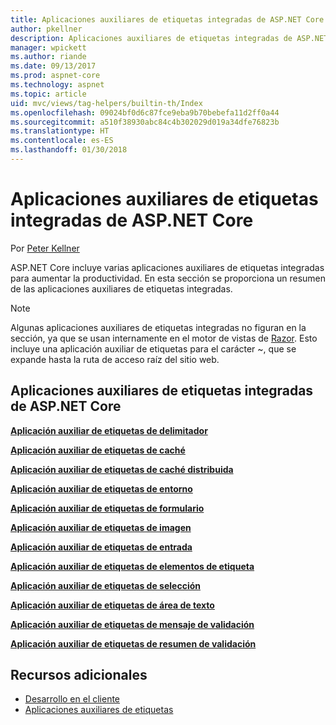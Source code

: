 ```yaml
---
title: Aplicaciones auxiliares de etiquetas integradas de ASP.NET Core
author: pkellner
description: Aplicaciones auxiliares de etiquetas integradas de ASP.NET Core
manager: wpickett
ms.author: riande
ms.date: 09/13/2017
ms.prod: aspnet-core
ms.technology: aspnet
ms.topic: article
uid: mvc/views/tag-helpers/builtin-th/Index
ms.openlocfilehash: 09024bf0d6c87fce9eba9b70bebefa11d2ff0a44
ms.sourcegitcommit: a510f38930abc84c4b302029d019a34dfe76823b
ms.translationtype: HT
ms.contentlocale: es-ES
ms.lasthandoff: 01/30/2018
---
```

# <a name="aspnet-core-built-in-tag-helpers"></a>Aplicaciones auxiliares de etiquetas integradas de ASP.NET Core

Por [Peter Kellner](http://peterkellner.net) 

ASP.NET Core incluye varias aplicaciones auxiliares de etiquetas integradas para aumentar la productividad. En esta sección se proporciona un resumen de las aplicaciones auxiliares de etiquetas integradas.

> [!NOTE]
> Algunas aplicaciones auxiliares de etiquetas integradas no figuran en la sección, ya que se usan internamente en el motor de vistas de [Razor](xref:mvc/views/razor). Esto incluye una aplicación auxiliar de etiquetas para el carácter ~, que se expande hasta la ruta de acceso raíz del sitio web.

## <a name="built-in-aspnet-core-tag-helpers"></a>Aplicaciones auxiliares de etiquetas integradas de ASP.NET Core

**[Aplicación auxiliar de etiquetas de delimitador](xref:mvc/views/tag-helpers/builtin-th/anchor-tag-helper)**

**[Aplicación auxiliar de etiquetas de caché](xref:mvc/views/tag-helpers/builtin-th/cache-tag-helper)**

**[Aplicación auxiliar de etiquetas de caché distribuida](xref:mvc/views/tag-helpers/builtin-th/distributed-cache-tag-helper)**

**[Aplicación auxiliar de etiquetas de entorno](xref:mvc/views/tag-helpers/builtin-th/environment-tag-helper)**

[comment]: **[FormActionTagHelper](xref:mvc/views/tag-helpers/builtin-th/form-action-tag-helper)**

**[Aplicación auxiliar de etiquetas de formulario](xref:mvc/views/working-with-forms#the-form-tag-helper)**

**[Aplicación auxiliar de etiquetas de imagen](xref:mvc/views/tag-helpers/builtin-th/image-tag-helper)**

**[Aplicación auxiliar de etiquetas de entrada](xref:mvc/views/working-with-forms#the-input-tag-helper)**

**[Aplicación auxiliar de etiquetas de elementos de etiqueta](xref:mvc/views/working-with-forms#the-label-tag-helper)**

[comment]: **[LinkTagHelper](xref:mvc/views/tag-helpers/builtin-th/link-tag-helper)**

[comment]: **[OptionTagHelper](xref:mvc/views/tag-helpers/builtin-th/option-tag-helper)**

[comment]: **[ScriptTagHelper](xref:mvc/views/tag-helpers/builtin-th/script-tag-helper)**

**[Aplicación auxiliar de etiquetas de selección](xref:mvc/views/working-with-forms#the-select-tag-helper)**

**[Aplicación auxiliar de etiquetas de área de texto](xref:mvc/views/working-with-forms#the-textarea-tag-helper)**

**[Aplicación auxiliar de etiquetas de mensaje de validación](xref:mvc/views/working-with-forms#the-validation-message-tag-helper)**

**[Aplicación auxiliar de etiquetas de resumen de validación](xref:mvc/views/working-with-forms#the-validation-summary-tag-helper)**

## <a name="additional-resources"></a>Recursos adicionales

* [Desarrollo en el cliente](xref:client-side/index)
* [Aplicaciones auxiliares de etiquetas](xref:mvc/views/tag-helpers/intro)
